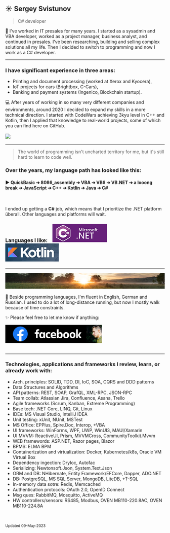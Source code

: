 
## ☀️ Sergey Svistunov
> C# developer 

👔   I've worked in IT presales for many years. I started as a sysadmin and VBA developer, worked as a project manager, business analyst, and continued in presales. I've been researching, building and selling complex solutions all my life.
Then I decided to switch to programming and now I work as a C# developer.
<br>
***
### I have significant experience in three areas:
* Printing and document processing (worked at Xerox and Kyocera),
* IoT projects for cars (Brightbox, C-Cars),
* Banking and payment systems (Ingenico, Blockchain startup).

💻 After years of working in so many very different companies and environments, around 2020 I decided to expand my skills in a more technical direction. I started with CodeWars achieving 3kyu level in C++ and Kotlin, then I applied that knowledge to real-world projects, some of which you can find here on GitHub. 
<br> <br> <img src="https://www.codewars.com/users/SergeyFM/badges/large?theme=light"> 
***
> The world of programming isn't uncharted territory for me,  but it's still hard to learn to code well. 

### Over the years, my language path has looked like this:

#### :arrow_forward: QuickBasic ➔ 8086_assembly ➔ VBA ➔ VB6 ➔ VB.NET ➔ a looong break ➔ JavaScript ➔ C++ ➔ Kotlin ➔ Java ➔ C# 

<br>

I ended up getting a **C#** job, which means that I prioritize the .NET platform überall. Other languages and platforms will wait. <br>

### Languages I like: &nbsp;&nbsp; <img src="small_c-sharp-dot-net.png" height=57px> &nbsp;&nbsp; <img src="small_kotlin.png" height=57px> 

***
<img src="panorama.jpg" height=50px width=100%>

🏃 Beside programming languages, I'm fluent in English, German and Russian. 
I used to do a lot of long-distance running, but now I mostly walk because of time constraints.



✨ Please feel free to let me know if anything:  

<a href="https://www.facebook.com/svistunovsergey" target="_blank">  <img src="my_fb_icon.png" height=57px> </a>
<br><br>

***

### Technologies, applications and frameworks I review, learn, or already work with:
*	Arch. principles: SOLID, TDD, DI, IoC, SOA, CQRS and DDD patterns
*	Data Structures and Algorithms
*	API patterns: REST, SOAP, GrafQL, XML-RPC, JSON-RPC
*	Team collab: Atlassian Jira, Confluence, Asana, Trello
*	Agile frameworks (Scrum, Kanban, Extreme Programming)
*	Base tech: .NET Core, LINQ, Git, Linux
*	IDEs: MS Visual Studio, IntelliJ IDEA
*	Unit testing: xUnit, NUnit, MSTest
*	MS Office: EPPlus, Spire.Doc, Interop, +VBA
*	UI frameworks: WinForms, WPF, UWP, WinUI3, MAUI/Xamarin
*	UI MVVM: ReactiveUI, Prism, MVVMCross, CommunityToolkit.Mvvm
*	WEB framewords: ASP.NET, Razor pages, Blazor
*	BPMS: ELMA BPM
*	Containerization and virtualization: Docker, Kubernetes/k8s, Oracle VM Virtual Box
*	Dependency ingection: DryIoc, Autofac
*	Serializing: Newtonsoft.Json, System.Text.Json
*	ORM and DB: NHibernate, Entity Framework/EFCore, Dapper, ADO.NET
*	DB: PostgreSQL, MS SQL Server, MongoDB, LiteDB, +T-SQL
*	In-memory data sotre: Redis, Memcached
*	Authentication protocols: OAuth 2.0, OpenID Connect
*	Msg ques: RabbitMQ, Mosquitto, ActiveMQ
*	HW controllers/sensors: RS485, Modbus, OVEN MB110-220.8AC, OVEN MB110-224.8A


<br> <br> 
<sup> Updated 09-May-2023 </sup>


